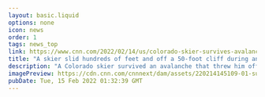 ```yaml
---
layout: basic.liquid
options: none
icon: news
order: 1
tags: news_top
link: https://www.cnn.com/2022/02/14/us/colorado-skier-survives-avalanche-trnd/index.html
title: "A skier slid hundreds of feet and off a 50-foot cliff during an avalanche. He survived"
description: "A Colorado skier survived an avalanche that threw him off a 50-foot cliff and sent him sliding hundreds of feet."
imagePreview: https://cdn.cnn.com/cnnnext/dam/assets/220214145109-01-summit-county-rescue-group-video-synd-2.jpg
pubDate: Tue, 15 Feb 2022 01:32:39 GMT
---
```

